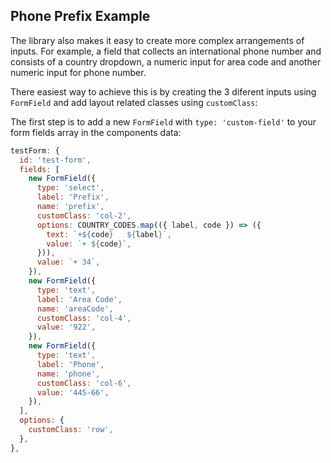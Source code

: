 ## Phone Prefix Example

The library also makes it easy to create more complex arrangements of inputs. For example, a field that collects an international phone number and consists of a country dropdown, a numeric input for area code and another numeric input for phone number.

There easiest way to achieve this is by creating the 3 diferent inputs using `FormField` and add layout related classes using `customClass`:

<PhonePrefix />

The first step is to add a new `FormField` with `type: 'custom-field'` to your form fields array in the components data:

```javascript
testForm: {
  id: 'test-form',
  fields: [
    new FormField({
      type: 'select',
      label: 'Prefix',
      name: 'prefix',
      customClass: 'col-2',
      options: COUNTRY_CODES.map(({ label, code }) => ({
        text: `+${code}   ${label}`,
        value: `+ ${code}`,
      })),
      value: `+ 34`,
    }),
    new FormField({
      type: 'text',
      label: 'Area Code',
      name: 'areaCode',
      customClass: 'col-4',
      value: '922',
    }),
    new FormField({
      type: 'text',
      label: 'Phone',
      name: 'phone',
      customClass: 'col-6',
      value: '445-66',
    }),
  ],
  options: {
    customClass: 'row',
  },
},
```
